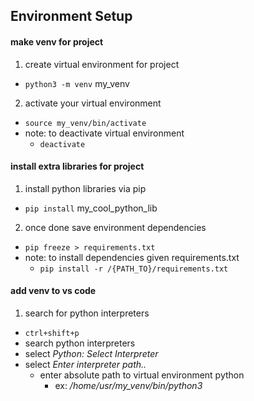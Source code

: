 ## Environment Setup
#### make venv for project
1. create virtual environment for project
- `python3 -m venv` my_venv
2. activate your virtual environment
- `source my_venv/bin/activate`
- note: to deactivate virtual environment 
    - `deactivate`
#### install extra libraries for project
1. install python libraries via pip
- `pip install`  my_cool_python_lib
2. once done save environment dependencies 
- `pip freeze > requirements.txt`
- note: to install dependencies given requirements.txt
    - `pip install -r /{PATH_TO}/requirements.txt`
#### add venv to vs code
1. search for python interpreters 
- `ctrl+shift+p`
- search python interpreters
- select *Python: Select Interpreter* 
- select *Enter interpreter path..*
    - enter absolute path to virtual environment python
        - ex: */home/usr/my_venv/bin/python3*
